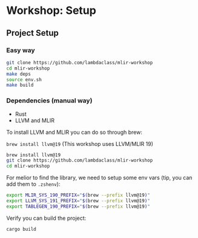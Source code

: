 # Workshop: Setup

## Project Setup

### Easy way

```bash
git clone https://github.com/lambdaclass/mlir-workshop
cd mlir-workshop
make deps
source env.sh
make build
```

### Dependencies (manual way)
- Rust
- LLVM and MLIR


To install LLVM and MLIR you can do so through brew:

`brew install llvm@19` (This workshop uses LLVM/MLIR 19)

```bash
brew install llvm@19
git clone https://github.com/lambdaclass/mlir-workshop
cd mlir-workshop
```

For melior to find the library, we need to setup some env vars (tip, you can add them to `.zshenv`):
```bash
export MLIR_SYS_190_PREFIX="$(brew --prefix llvm@19)"
export LLVM_SYS_191_PREFIX="$(brew --prefix llvm@19)"
export TABLEGEN_190_PREFIX="$(brew --prefix llvm@19)"
```

Verify you can build the project:

```bash
cargo build
```
